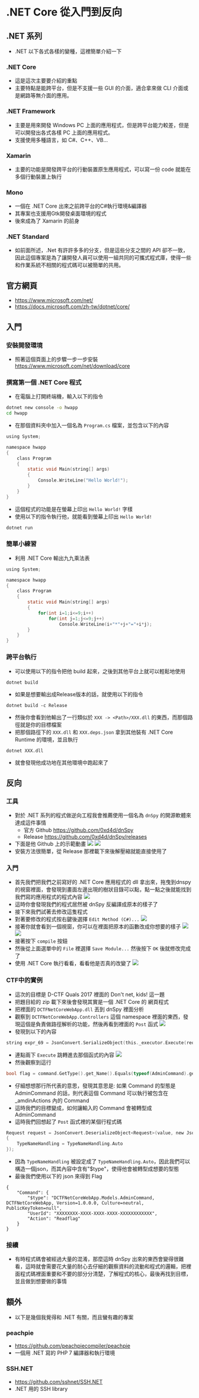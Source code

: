# .NET Core 從入門到反向
## .NET 系列
* .NET 以下各式各樣的變種，這裡簡單介紹一下
### .NET Core
* 這是這次主要要介紹的重點
* 主要特點是能跨平台，但是不支援一些 GUI 的介面，適合拿來做 CLI 介面或是網路等無介面的應用。
### .NET Framework
* 主要是用來開發 Windows PC 上面的應用程式，但是跨平台能力較差，但是可以開發出各式各樣 PC 上面的應用程式。
* 支援使用多種語言，如 C#、C++、VB...
### Xamarin
* 主要的功能是開發跨平台的行動裝置原生應用程式，可以寫一份 code 就能在多個行動裝置上執行
### Mono
* 一個在 .NET Core 出來之前跨平台的C#執行環境&編譯器
* 其專案也支援用Gtk開發桌面環境的程式
* 後來成為了 Xamarin 的前身
### .NET Standard 
* 如前面所述，.Net 有許許多多的分支，但是這些分支之間的 API 卻不一致，因此這個專案是為了讓開發人員可以使用一組共同的可攜式程式庫，使得一些和作業系統不相關的程式碼可以被簡單的共用。
## 官方網頁
* https://www.microsoft.com/net/
* https://docs.microsoft.com/zh-tw/dotnet/core/
## 入門
### 安裝開發環境
* 照著這個頁面上的步驟一步一步安裝 https://www.microsoft.com/net/download/core
### 撰寫第一個 .NET Core 程式
* 在電腦上打開終端機，輸入以下的指令
```sh
dotnet new console -o hwapp
cd hwapp
```
* 在那個資料夾中加入一個名為 ```Program.cs``` 檔案，並包含以下的內容
```C
using System;

namespace hwapp
{
    class Program
    {
        static void Main(string[] args)
        {
            Console.WriteLine("Hello World!");
        }
    }
}
```
* 這個程式的功能是在螢幕上印出 ```Hello World!``` 字樣
* 使用以下的指令執行他，就能看到螢幕上印出 ```Hello World!```
```sh
dotnet run
```
### 簡單小練習
* 利用 .NET Core 輸出九九乘法表
```C
using System;

namespace hwapp
{
    class Program
    {
        static void Main(string[] args)
        {
            for(int i=1;i<=9;i++)
                for(int j=1;j<=9;j++)
                    Console.WriteLine(i+"*"+j+"="+i*j);
        }
    }
}
```
### 跨平台執行
* 可以使用以下的指令把他 build 起來，之後到其他平台上就可以輕鬆地使用
```
dotnet build
```
* 如果是想要輸出成Release版本的話，就使用以下的指令
```
dotnet build -c Release
```
* 然後你會看到他輸出了一行類似於 ```XXX -> <Path>/XXX.dll``` 的東西，而那個路徑就是你的目標檔案
* 把那個路徑下的 ```XXX.dll``` 和 ```XXX.deps.json``` 拿到其他裝有 .NET Core Runtime 的環境，並且執行
```
dotnet XXX.dll
```
* 就會發現他成功地在其他環境中跑起來了
## 反向
### 工具
* 對於 .NET 系列的程式做逆向工程我會推薦使用一個名為 ```dnSpy``` 的開源軟體來達成這件事情
    * 官方 Github https://github.com/0xd4d/dnSpy
    * Release https://github.com/0xd4d/dnSpy/releases
* 下面是他 Github 上的示範動畫
![](https://raw.githubusercontent.com/0xd4d/dnSpy/master/images/debug-animated.gif)
![](https://raw.githubusercontent.com/0xd4d/dnSpy/master/images/edit-code-animated.gif)
* 安裝方法很簡單，從 Release 那裡載下來後解壓縮就能直接使用了
### 入門
* 首先我們把我們之前寫好的 .NET Core 應用程式的 dll 拿出來，拖曳到dnspy的視窗裡面，會發現到畫面左邊出現的樹狀目錄可以點，點一點之後就能找到我們寫的應用程式的程式內容
![](dnspy.png)
* 這時你會發現我們的程式居然被 dnSpy 反編譯成原本的樣子了
* 接下來我們試著去修改這隻程式
* 對著要修改的程式按右鍵後選擇 ```Edit Method (C#)...```
![](dnspy2.png)
* 接著你就會看到一個視窗，你可以在裡面把原本的函數改成你想要的樣子
![](dnspy3.png)
![](dnspy4.png)
* 接著按下 ```compile``` 按鈕
* 然後從上面選單中的 ```File``` 裡選擇 ```Save Module...``` 然後按下 ```OK``` 後就修改完成了
* 使用 .NET Core 執行看看，看看他是否真的改變了
![](dnspy5.png)
### CTF中的實例
* 這次的目標是 D-CTF Quals 2017 裡面的 Don't net, kids! 這一題
* 把題目給的 zip 載下來後會發現其實是一個 .NET Core 的 網頁程式
* 把裡面的 ```DCTFNetCoreWebApp.dll``` 丟到 dnSpy 裡面分析
* 觀察到 ```DCTFNetCoreWebApp.Controllers``` 這個 namespace 裡面的東西，發現這個是負責做路徑解析的功能，然後再看到裡面的 ```Post``` 函式
![](DCTF.png)
* 發現到以下的內容
```C
string expr_69 = JsonConvert.SerializeObject(this._executor.Execute(request.Command));
```
* 連點兩下 ```Execute``` 跳轉進去那個函式的內容
![](DCTF2.png)
* 然後觀察到這行
```C
bool flag = command.GetType().get_Name().Equals(typeof(AdminCommand).get_Name());
```
* 仔細想想那行所代表的意思，發現其意思是: 如果 Command 的型態是 AdminCommand 的話，則代表這個 Command 可以執行被包含在 _amdinActions 內的 Command
* 這時我們的目標變成，如何讓輸入的 Command 會被轉型成 AdminCommand
* 這時我們回想起了 ```Post``` 函式裡的某個行程式碼
```C
Request request = JsonConvert.DeserializeObject<Request>(value, new JsonSerializerSettings
{
    TypeNameHandling = TypeNameHandling.Auto
});
```
* 因為 ```TypeNameHandling``` 被設定成了 ```TypeNameHandling.Auto```，因此我們可以構造一個json，而其內容中含有"$type"，使得他會被轉型成想要的型態
* 最後我們使用以下的 json 來得到 Flag
```
{
    "Command": {
        "$type": "DCTFNetCoreWebApp.Models.AdminCommand, DCTFNetCoreWebApp, Version=1.0.0.0, Culture=neutral, PublicKeyToken=null",
        "UserId": "XXXXXXXX-XXXX-XXXX-XXXX-XXXXXXXXXXXX",
        "Action": "Readflag"
    }
}
```
### 接續
* 有時程式碼會被經過大量的混淆，那麼這時 dnSpy 出來的東西會變得很難看，這時就會需要花大量的耐心去仔細的觀察資料的流動和程式的邏輯，把裡面程式碼裡面重要和不要的部分分清楚，了解程式的核心，最後再找到目標，並且做到想要做的事情
## 額外
* 以下是幾個我覺得和 .NET 有關，而且蠻有趣的專案
### peachpie
* https://github.com/peachpiecompiler/peachpie
* 一個用 .NET 寫的 PHP 7 編譯器和執行環境
### SSH.NET
* https://github.com/sshnet/SSH.NET
* .NET 用的 SSH library
